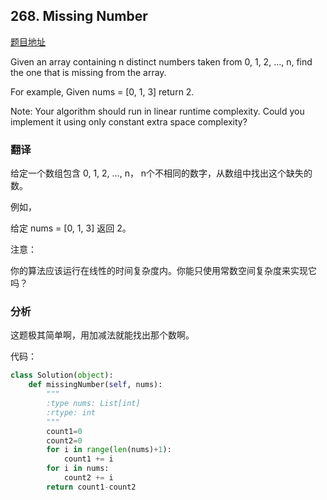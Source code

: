 ## 268. Missing Number

[题目地址](https://leetcode.com/problems/missing-number/)

Given an array containing n distinct numbers taken from 0, 1, 2, ..., n, find the one that is missing from the array.

For example,
Given nums = [0, 1, 3] return 2.

Note:
Your algorithm should run in linear runtime complexity. Could you implement it using only constant extra space complexity?

### 翻译

给定一个数组包含 0, 1, 2, ..., n， n个不相同的数字，从数组中找出这个缺失的数。

例如，

给定 nums = [0, 1, 3] 返回 2。

注意：

你的算法应该运行在线性的时间复杂度内。你能只使用常数空间复杂度来实现它吗？

### 分析

这题极其简单啊，用加减法就能找出那个数啊。

代码：

```Python
class Solution(object):
    def missingNumber(self, nums):
        """
        :type nums: List[int]
        :rtype: int
        """
        count1=0
        count2=0
        for i in range(len(nums)+1):
            count1 += i
        for i in nums:
            count2 += i
        return count1-count2
```
